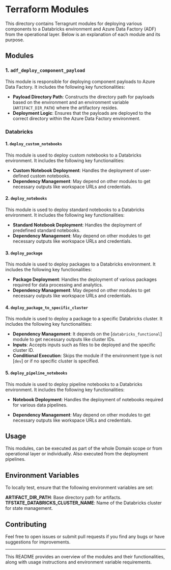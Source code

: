 

# Terraform Modules

This directory contains Terragrunt modules for deploying various components to a Databricks environment and Azure Data Factory (ADF) from the operational layer. Below is an explanation of each module and its purpose.

## Modules

### 1. `adf_deploy_component_payload`

This module is responsible for deploying component payloads to Azure Data Factory. It includes the following key functionalities:

- **Payload Directory Path**: Constructs the directory path for payloads based on the environment and an environment variable (`ARTIFACT_DIR_PATH`) where the artifactory resides.
- **Deployment Logic**: Ensures that the payloads are deployed to the correct directory within the Azure Data Factory environment.

### Databricks

#### 1. `deploy_custom_notebooks`

This module is used to deploy custom notebooks to a Databricks environment. It includes the following key functionalities:

- **Custom Notebook Deployment**: Handles the deployment of user-defined custom notebooks.
- **Dependency Management**: May depend on other modules to get necessary outputs like workspace URLs and credentials.

#### 2. `deploy_notebooks`

This module is used to deploy standard notebooks to a Databricks environment. It includes the following key functionalities:

- **Standard Notebook Deployment**: Handles the deployment of predefined standard notebooks.
- **Dependency Management**: May depend on other modules to get necessary outputs like workspace URLs and credentials.

#### 3. `deploy_package`

This module is used to deploy packages to a Databricks environment. It includes the following key functionalities:

- **Package Deployment**: Handles the deployment of various packages required for data processing and analytics.
- **Dependency Management**: May depend on other modules to get necessary outputs like workspace URLs and credentials.

#### 4. `deploy_package_to_specific_cluster`

This module is used to deploy a package to a specific Databricks cluster. It includes the following key functionalities:

- **Dependency Management**: It depends on the [`databricks_functional`] module to get necessary outputs like cluster IDs.
- **Inputs**: Accepts inputs such as files to be deployed and the specific cluster ID.
- **Conditional Execution**: Skips the module if the environment type is not [`dev`] or if no specific cluster is specified.

#### 5. `deploy_pipeline_notebooks`

This module is used to deploy pipeline notebooks to a Databricks environment. It includes the following key functionalities:

- **Notebook Deployment**: Handles the deployment of notebooks required for various data pipelines.

- **Dependency Management**: May depend on other modules to get necessary outputs like workspace URLs and credentials.

## Usage

This modules, can be executed as part of the whole Domain scope or from operational layer or individually.
Also executed from the deployment pipelines. 


## Environment Variables

To locally test, ensure that the following environment variables are set:

**ARTIFACT_DIR_PATH**: Base directory path for artifacts.
**TFSTATE_DATABRICKS_CLUSTER_NAME**: Name of the Databricks cluster for state management.

## Contributing

Feel free to open issues or submit pull requests if you find any bugs or have suggestions for improvements.



---

This README provides an overview of the modules and their functionalities, along with usage instructions and environment variable requirements.